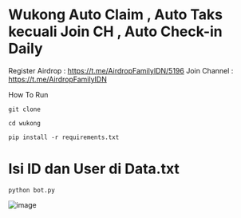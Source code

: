 # Wukong Auto Claim , Auto Taks kecuali Join CH , Auto Check-in Daily

Register Airdrop : https://t.me/AirdropFamilyIDN/5196
Join Channel : https://t.me/AirdropFamilyIDN

How To Run 
```
git clone
```
```
cd wukong
```
```
pip install -r requirements.txt
```
# Isi ID dan User di Data.txt
```
python bot.py
```

![image](https://github.com/user-attachments/assets/ecfe99d9-246e-4af0-994d-f8731c91743e)

